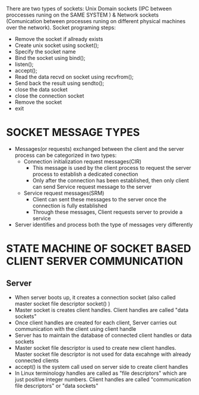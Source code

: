 There are two types of sockets: Unix Domain sockets (IPC between proccesses runing on the SAME SYSTEM ) & Network sockets (Comunication between processes runing on different physical machines over the network).
Socket programing steps:

* Remove the socket if allready exists
* Create unix socket using socket();
* Specify the socket name
* Bind the socket using bind();
* listen();
* accept();
* Read the data recvd on socket using recvfrom();
* Send back the result using sendto();
* close the data socket
* close the connection socket
* Remove the socket
* exit

# SOCKET MESSAGE TYPES

* Messages(or requests) exchanged between the client and the server process can be categorized in two types:
  * Connection initialization request messages(CIR)
    * This message is used by the client process to request the server process to establish a dedicated conection
    * Only after the connection has been established, then only client can send Service request message to the server
  * Service request messages(SRM)
    * Client can sent these messages to the server once the connection is fully established
    * Through these messages, Client requests server to provide a service
* Server identifies and process both the type of messages very differently

# STATE MACHINE OF SOCKET BASED CLIENT SERVER COMMUNICATION


## Server
* When server boots up, it creates a connection socket (also called master socket file descriptor socket() )
* Master socket is creates client handles. Client handles are called "data sockets"
* Once client handles are created for each client, Server carries out communication with the client using client handle
* Server has to maintain the database of connected client handles or data sockets
* Master socket file descriptor is used to create new client handles. Master socket file descriptor is not used for data excahnge with already connected clients
* accept() is the system call used on server side to create client handles
* In Linux terminology handles are called as "file descriptors" which are just positive integer numbers. Client handles are called "communication file descriptors" or "data sockets"

